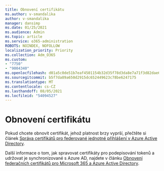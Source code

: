 ```yaml
---
title: Obnovení certifikátu
ms.author: v-smandalika
author: v-smandalika
manager: dansimp
ms.date: 01/25/2021
ms.audience: Admin
ms.topic: article
ms.service: o365-administration
ROBOTS: NOINDEX, NOFOLLOW
localization_priority: Priority
ms.collection: Adm_O365
ms.custom:
- "7750"
- "9004340"
ms.openlocfilehash: d01a5c0de51b7eaf4501154b32d35f78d3da8e7a71f3d82dae6faedb68ede3ec
ms.sourcegitcommit: b5f7da89a650d2915dc652449623c78be6247175
ms.translationtype: MT
ms.contentlocale: cs-CZ
ms.lasthandoff: 08/05/2021
ms.locfileid: "54094527"
---
```

# <a name="renew-certificate"></a>Obnovení certifikátu

Pokud chcete obnovit certifikát, jehož platnost brzy vyprší, přečtěte si článek [Správa certifikátů pro federované jednotné přihlášení v Azure Active Directory](https://docs.microsoft.com/azure/active-directory/manage-apps/manage-certificates-for-federated-single-sign-on#renew-a-certificate-that-will-soon-expire).

Další informace o tom, jak spravovat certifikáty pro podepisování tokenů a udržovat je synchronizované s Azure AD, najdete v článku [Obnovení federačních certifikátů pro Microsoft 365 a Azure Active Directory](https://docs.microsoft.com/azure/active-directory/hybrid/how-to-connect-fed-o365-certs).

